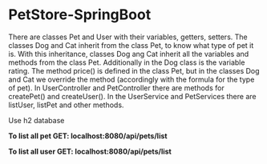 # PetStore-SpringBoot


There are classes Pet and User with their variables, getters, setters. The classes Dog and Cat inherit from the class Pet, to know what type of pet it is. With this inheritance, classes Dog ang Cat inherit all the variables and methods from the class Pet. Additionally in the Dog class is the variable rating. The method price() is defined in the class Pet, but in the classes Dog and Cat we override the method (accordingly with the formula for the type of pet).  In UserController and PetController there are methods for createPet() and createUser(). In the UserService and PetServices there are listUser, listPet and other methods.

Use h2 database

**To list all pet GET: localhost:8080/api/pets/list** 


**To list all user GET:  localhost:8080/api/pets/list**
